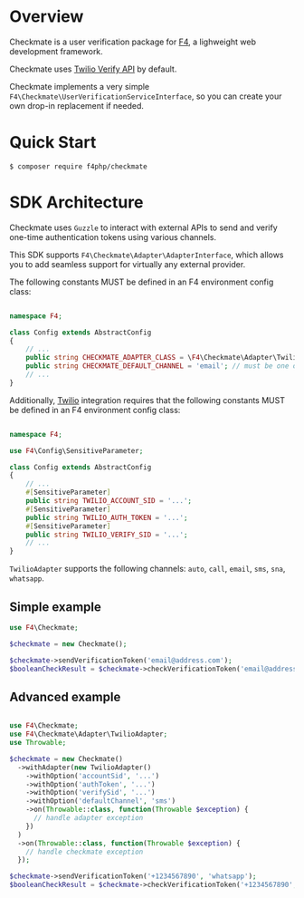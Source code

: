 # Overview

Checkmate is a user verification package for [F4](https://github.com/f4php/f4), a lighweight web development framework.

Checkmate uses [Twilio Verify API](https://www.twilio.com/docs/verify/api) by default.

Checkmate implements a very simple `F4\Checkmate\UserVerificationServiceInterface`, so you can create your own drop-in replacement if needed.

# Quick Start

```
$ composer require f4php/checkmate
```

# SDK Architecture

Checkmate uses `Guzzle` to interact with external APIs to send and verify one-time authentication tokens using various channels.

This SDK supports `F4\Checkmate\Adapter\AdapterInterface`, which allows you to add seamless support for virtually any external provider.

The following constants MUST be defined in an F4 environment config class:

```php

namespace F4;

class Config extends AbstractConfig
{
    // ...
    public string CHECKMATE_ADAPTER_CLASS = \F4\Checkmate\Adapter\TwilioAdapter::class; // the default adapter
    public string CHECKMATE_DEFAULT_CHANNEL = 'email'; // must be one of Adapter's supported channels, see below for channels supported by Twilio
    // ...
}
```

Additionally, [Twilio](https://www.twilio.com/docs/verify/api) integration requires that the following constants MUST be defined in an F4 environment config class:

```php

namespace F4;

use F4\Config\SensitiveParameter;

class Config extends AbstractConfig
{
    // ...
    #[SensitiveParameter]
    public string TWILIO_ACCOUNT_SID = '...';
    #[SensitiveParameter]
    public string TWILIO_AUTH_TOKEN = '...';
    #[SensitiveParameter]
    public string TWILIO_VERIFY_SID = '...';
    // ...
}
```

`TwilioAdapter` supports the following channels: `auto`, `call`, `email`, `sms`, `sna`, `whatsapp`.

## Simple example

```php
use F4\Checkmate;

$checkmate = new Checkmate();

$checkmate->sendVerificationToken('email@address.com');
$booleanCheckResult = $checkmate->checkVerificationToken('email@address.com', '1234');

```

## Advanced example

```php

use F4\Checkmate;
use F4\Checkmate\Adapter\TwilioAdapter;
use Throwable;

$checkmate = new Checkmate()
  ->withAdapter(new TwilioAdapter()
    ->withOption('accountSid', '...')
    ->withOption('authToken', '...')
    ->withOption('verifySid', '...')
    ->withOption('defaultChannel', 'sms')
    ->on(Throwable::class, function(Throwable $exception) {
      // handle adapter exception
    })
  )
  ->on(Throwable::class, function(Throwable $exception) {
    // handle checkmate exception
  });

$checkmate->sendVerificationToken('+1234567890', 'whatsapp');
$booleanCheckResult = $checkmate->checkVerificationToken('+1234567890', '1234');

```
